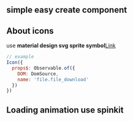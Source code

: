 ## simple easy create component

## About icons
use **material design svg sprite symbol**[Link](https://material.io/icons/)
```js
// example
Icon({
  props$: Observable.of({
    DOM: DomSource,
    name: 'file.file_download'
  })
})
```

## Loading animation use spinkit
